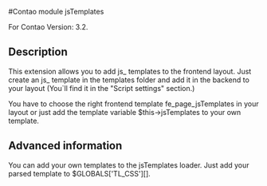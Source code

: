 #Contao module jsTemplates

For Contao Version: 3.2.

## Description

This extension allows you to add js_ templates to the frontend layout. Just create an js_ template in the templates folder and add it in the backend to your layout (You`ll find it in the "Script settings" section.)

You have to choose the right frontend template fe_page_jsTemplates in your layout or just add the template variable $this->jsTemplates to your own template.

## Advanced information

You can add your own templates to the jsTemplates loader. Just add your parsed template to $GLOBALS['TL_CSS'][].